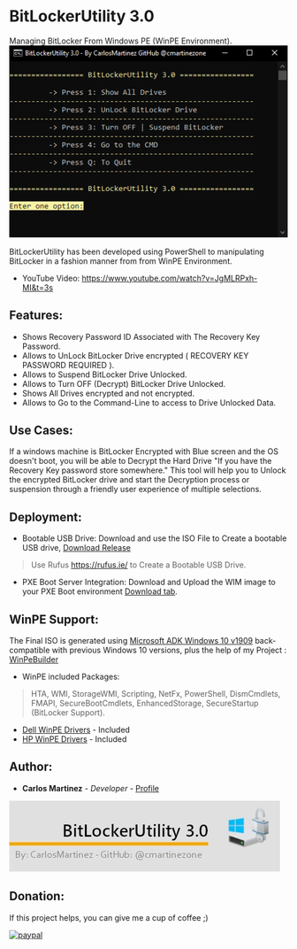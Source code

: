 # BitLockerUtility 3.0
 Managing BitLocker From Windows PE (WinPE Environment).
 ![""](Screenshots/001.PNG)
 
 
BitLockerUtility has been developed using PowerShell to manipulating BitLocker in a fashion manner from from WinPE Environment.
 
 * YouTube Video: https://www.youtube.com/watch?v=JgMLRPxh-MI&t=3s
 
 
## Features:
* Shows Recovery Password ID Associated with The Recovery Key Password.
* Allows to UnLock BitLocker Drive encrypted ( RECOVERY KEY PASSWORD REQUIRED ).
* Allows to Suspend BitLocker Drive Unlocked.
* Allows to Turn OFF (Decrypt) BitLocker Drive Unlocked.
* Shows All Drives encrypted and not encrypted.
* Allows to Go to the Command-Line to access to Drive Unlocked Data.

## Use Cases:
If a windows machine is BitLocker Encrypted with Blue screen and the OS doesn't boot, you will be able to Decrypt the Hard Drive "If you have the Recovery Key password store somewhere."  This tool will help you to Unlock the encrypted BitLocker drive and start the Decryption process or suspension through a friendly user experience of multiple selections.

## Deployment:
* Bootable USB Drive:
Download and use the ISO File to Create a bootable USB drive, [Download Release](https://github.com/cmartinezone/BitLockerUtility/releases)
> Use Rufus https://rufus.ie/ to Create a Bootable USB Drive.

* PXE Boot Server Integration: 
Download and Upload the WIM image to your PXE Boot environment [Download tab](https://github.com/cmartinezone/BitLockerUtility/releases).

## WinPE Support:
The Final ISO is generated using [Microsoft ADK Windows 10 v1909](https://docs.microsoft.com/en-us/windows-hardware/get-started/adk-install) back-compatible with previous Windows 10 versions, plus the help of my Project : [WinPeBuilder](https://github.com/cmartinezone/WinPEBuilder)
* WinPE included Packages: 
> HTA, WMI, StorageWMI, Scripting, NetFx, PowerShell, DismCmdlets, FMAPI, SecureBootCmdlets, EnhancedStorage,
SecureStartup (BitLocker Support).
* [Dell WinPE Drivers](https://www.dell.com/support/article/us/en/04/how13364/winpe-10-driver-pack?lang=en) - Included
* [HP WinPE Drivers](https://ftp.hp.com/pub/caps-softpaq/cmit/HP_WinPE_DriverPack.html) - Included

## Author:

* **Carlos Martinez** - *Developer* - [Profile](https://github.com/cmartinezone)

![""](Screenshots/banner.jpg)


## Donation:
If this project helps, you can give me a cup of coffee ;)

[![paypal](https://www.paypalobjects.com/en_US/i/btn/btn_donateCC_LG.gif)](https://www.paypal.me/cmartinezone)



 
 

 


